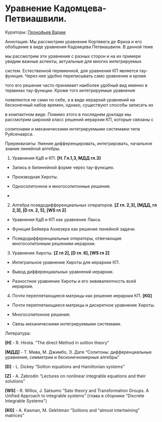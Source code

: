 # Уравнение Кадомцева-Петвиашвили.

Кураторы: [Прокофьев Вадим](mailto:vadprokofev@gmail.com)

Аннотация: Мы рассмотрим уравнение Кортевега де Фриза и его обобщение в виде уравнения Кадомцева Петвиашвили.  В данной теме 

мы рассмотрим эти уравнения с разных сторон и на их примере увидим важные аспекты, актуальные для многих интегрируемых 

систем. Естественной переменной, для уравнения КП является тау-функция. Через нее удобно переписывать само уравнение и кроме 

того его решение часто принимает наиболее удобный вид именно в терминах тау-функции. Кроме того интегрируемые уравнения 

появляются не сами по себе, а в виде иерархий уравнений на бесконечный набор времен, однако, существуют способы записать их 

в компактном виде. Помимо этого в последнем докладе мы рассмотрим широкий класс решений иерархии КП, которые связаны с 

солитонами и механическими интегрируемыми системами типа Руйсенаарса.

Пререквизиты: Умение дифференцировать, интегрировать, начальное знание линейной алгебры.

1.  Уравнения КдВ и КП. **[H. Гл.1,3, МДД гл.3]**

  - Запись в билинейной форме через тау-функцию.

  - Производная Хироты.
  
  - Односолитонное и многосолитонные решения.
  - 
2. Алгебра псевдодифференциальных операторов. **[Z гл. 2,3], [МДД, гл 2,3], [D гл. 2, 5], [WS гл 2]**
  
  - Уравнения КдВ и КП как уравнение Лакса.
 
  - Функция Бейкера Ахиезера как решение линейной задачи.
  
  - Псевдодифференциальные операторы, отвечающие многосолитонным решениям иерархии.
    
 
3. Уравнения Хироты. **[Z гл 2], [D гл. 6], [WS гл 2]**
   
  - Интегральное уравнение Хироты для иерархии КП.
  
  - Вывод дифференциальных уравнений иерархии.
  
  - Разностное уравнение  Хироты и его эквивалентность всей иерархии.
    
4. Почти переплетающиеся матрицы как решение иерархии КП. **[KG]**

  - Почти переплетающиеся матрицы и дискретное уравнение Хироты.

  - Многосолитонное решения.
  
  - Связь механическими интегрируемыми системами. 

Литература:

**[H]**  - R. Hirota. “The direct Method in soliton theory” 

**[МДД]** - Т. Мива, М. Джимбо, Э. Дате  “Солитоны: дифференциальные уравнения, симметрии и бесконечномерные алгебры” 

**[D]** - L. Dickey “Soliton equations and Hamiltonian systems” 

**[Z]** - A. Zabrodin “Lectures on nonlinear integrable equations and their solutions”

**[WS]** - R. Willox, J. Satsumo
“Sato theory and Transformation Groups. A Unified Approach to integrable systems” (глава в сборнике "Discrete Integrable Systems") 

**[KG]** - A. Kasman, M. Gekhtman “Solitons and “almost intertwining” matrices”
